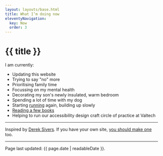```yaml
---
layout: layouts/base.html
title: What I’m doing now
eleventyNavigation:
  key: Now
  order: 3
---
```


<h1>{{ title }}</h1>

<p>I am currently:</p>
<ul>
  <li>Updating this website</li>
  <li>Trying to say "no" more</li>
  <li>Prioritising family time</li>
  <li>Focussing on my mental health</li>
  <li>Decorating my son's newly insulated, warm bedroom</li>
  <li>Spending a lot of time with my dog</li>
  <li>Starting <a href="/running">running</a> again, building up slowly</li>
  <li><a href="/reading">Reading a few books</a></li>
  <li>Helping to run our accessibility design craft circle of practice at Valtech</li>
</ul>

<hr>

<p class="small">Inspired by&nbsp;<a href="https://sivers.org/nowff">Derek Sivers</a>. If you have your own site, <a href="http://nownownow.com/about">you should make one</a> too.</p>

<hr>

<p>Page last updated: <time datetime="{{ page.date | htmlDateString }}">{{ page.date | readableDate }}</time>.</p>